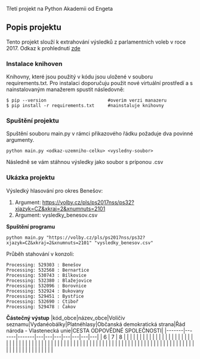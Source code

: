 Třetí projekt na Python Akademii od Engeta

## Popis projektu
Tento projekt slouží k extrahování výsledků z parlamentních voleb v roce 2017. Odkaz k prohlednutí [zde](https://volby.cz/pls/ps2017nss/ps32?xjazyk=CZ&xkraj=2&xnumnuts=2101)

### Instalace knihoven
Knihovny, které jsou použitý v kódu jsou uložené v souboru requirements.txt. Pro instalaci doporučuju použit nové virtuální prostředí a s nainstalovaným manažerem spustit následovně:
```
$ pip --version                       #overim verzi manazeru
$ pip install -r requirements.txt     #nainstaluje knihovny
```
### Spuštění projektu
Spuštění souboru main.py v rámci přikazového řádku požaduje dva povinné argumenty.
```
python main.py <odkaz-uzemniho-celku> <vysledny-soubor>
```
Následně se vám stáhnou výsledky jako soubor s príponou .csv

### Ukázka projektu
Výsledký hlasování pro okres Benešov:
1. Argument: https://volby.cz/pls/ps2017nss/ps32?xjazyk=CZ&xkraj=2&xnumnuts=2101
2. Argument: vysledky_benesov.csv

**Spuštění programu**
```
python main.py "https://volby.cz/pls/ps2017nss/ps32?xjazyk=CZ&xkraj=2&xnumnuts=2101" "vysledky_benesov.csv"
```

Průběh stahování v konzoli:
```
Processing: 529303 : Benešov
Processing: 532568 : Bernartice
Processing: 530743 : Bílkovice
Processing: 532380 : Blažejovice
Processing: 532096 : Borovnice
Processing: 532924 : Bukovany
Processing: 529451 : Bystřice
Processing: 532690 : Ctiboř
Processing: 529478 : Čakov
```
**Částečný výstup**
|kód_obce|název_obce|Voličiv seznamu|Vydanéobálky|Platnéhlasy|Občanská demokratická strana|Řád národa - Vlastenecká unie|CESTA ODPOVĚDNÉ SPOLEČNOSTI|
|-------|-------|-------|---|---|---|---|---|---|---|
| 6     | 7     | 8     |   |   |   |   |   |   |   |
|       |       |       |   |   |   |   |   |   |   |
|       |       |       |   |   |   |   |   |   |   |
|       |       |       |   |   |   |   |   |   |   |
|       |       |       |   |   |   |   |   |   |   |
|       |       |       |   |   |   |   |   |   |   |
|       |       |       |   |   |   |   |   |   |   |
|       |       |       |   |   |   |   |   |   |   |
|       |       |       |   |   |   |   |   |   |   |




